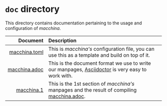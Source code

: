 # `doc` directory

This directory contains documentation pertaining to the usage and configuration of _macchina_.

|                       Document | Description                                                                                                                  |
| -----------------------------: | :--------------------------------------------------------------------------------------------------------------------------- |
| [macchina.toml](macchina.toml) | This is _macchina's_ configuration file, you can use this as a template and build on top of it.                                             |
| [macchina.adoc](macchina.adoc) | This is the document format we use to write our manpages, [Asciidoctor](https://asciidoctor.org/) is very easy to work with. |
|       [macchina.1](macchina.1) | This is the 1st section of _macchina's_ manpages and the result of compiling [macchina.adoc](macchina.adoc).                 |
